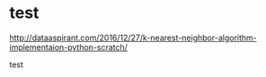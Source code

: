 # test

http://dataaspirant.com/2016/12/27/k-nearest-neighbor-algorithm-implementaion-python-scratch/

test
